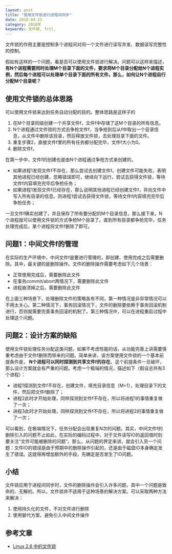 ```yaml
---
layout: post
title: "使用文件锁进行进程间同步"
date: 2018-04-22
category: 2018年
keywords: 文件锁, fctl, 
---
```


文件锁的作用主要是控制多个进程间对同一个文件进行读写并发、数据读写完整性的控制。

假如有这样的一个问题，看是否可以使用文件锁进行解决。问题可以这样来描述，**有N个进程需要同时处理M个目录下面的文件，要求将M个目录分配给N个进程实例，然后每个进程可以处理单个目录下面的所有文件。那么，如何让N个进程自行分配M个目录呢？**

## 使用文件锁的总体思路

可以使用文件锁来达到任务自动分配的目的。整体思路是这样子的

1. 在M个目录同级创建一个共享文件f，文件f中存储了这M个目录的所有信息。
2. N个进程通过文件锁的方式去争抢文件f，当争抢到后从f中取出一个目录信息，从文件中删除该目录，然后释放文件锁，去处理目录下面的文件。
3. 重复步骤2，直接文件f里的所有任务都分配完毕，文件f大小为0。
4. 删除文件f。

在第一步中，文件f的创建也是由N个进程通过争抢方式来创建的，

* 如果进程1发现文件f不存在，那么尝试去创建文件f。创建文件可能失败，表明其他进程已经创建，忽略错误即可，继续向下运行，尝试去获得文件锁，等待文件f内容填充完毕后争抢任务； 
* 如果进程1发现文件f已经存在，那么说明其他进程已经创建文件f，并向文件中写入所有目录的信息。则进程1尝试去获得文件锁，等待文件f内容填充完毕后争抢任务； 

一旦文件f确实创建了，并且保存了所有要分配的M个目录信息，那么接下来，N个进程就可以使用文件锁的方式争抢M个目录了。直到所有目录都争抢完毕，任务处理完成后，某个进程将文件f删除了即可。

## 问题1：中间文件f的管理

在实际的生产环境中，中间文件f是要进行管理的，即创建、使用完成之后需要删除。其中，最关键的是删除操作。文件的删除操作需要考虑如下几个场景：

* 正常使用完成后，需要删除此文件
* 在事务commit/abort两情况下，需要删除此文件
* 进程崩溃掉之后，需要删除此文件

在上面三种场景下，处理删除文件的策略各有不同，第一种情况是非异常情况可以不用太关心。第二种情况下，事务回滚情况下，文件的删除要依赖于事务回滚机制进行，否则就需要完善事务回滚的机制了。第三种情况中，可以在进程重启过程中处理这个问题。

## 问题2：设计方案的缺陷

使用文件锁处理任务分配这类问题，如果不考虑性能的话，从功能完善上讲需要慎重考虑由于文件f删除而带来的问题。简单来讲，该方案使用文件锁的一个基本前提条件是， **N个进程可以同时探测到共享文件f的存在**。这个前提条件一旦破坏，那么设计方案就会有严重的问题。考虑一个极端的情况，描述如下（假设总共有3个进程）：

* 进程1探测到文件f不存在，创建文件，填充目录信息（M=1），处理目录下的文件，然后把文件f删除了；
* 进程2此时才开始处理，同样探测到文件f不存在，所以将进程1的事情重复做了一次； 
* 进程3此时才开始处理，同样探测到文件f不存在，所以将进程2的事情重复做了一次；

可以看到，在极端情况下，任务分配会出现重复N次的问题。其实，中间文件f的删除引入的问题不止如此，在实际的编码过程中，对于文件读写IO的返回值时刻要关注“文件可能被删除的问题”。那么，从问题的界定来讲，就会引入另一个问题：文件IO的错误是由于预期中的删除操作引起的，还是由于磁盘IO本身确定发生了错误。这就得再增加额外的手段，先确定是否发生了IO问题。

## 小结

文件锁应用于进程间同步时，文件的删除操作会引入许多问题，其中一个问题是致命的、无解的。所以，文件锁并不适用于这种场景的解决方案。可以采取两种方法来解决：

1. 使用持久化的文件，不对文件进行删除
2. 使用替代方案，避免引入中间文件操作

## 参考文章

* [Linux 2.6 中的文件锁](https://www.ibm.com/developerworks/cn/linux/l-cn-filelock/index.html)